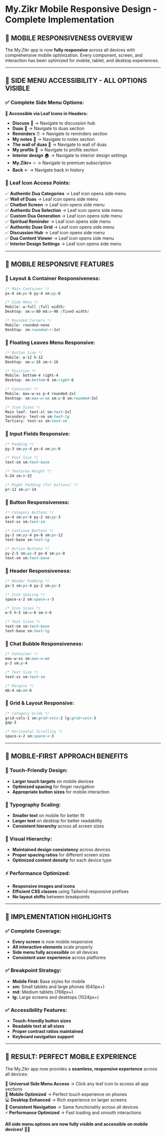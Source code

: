 # My.Zikr Mobile Responsive Design - Complete Implementation

## 📱 **MOBILE RESPONSIVENESS OVERVIEW**

The My.Zikr app is now **fully responsive** across all devices with comprehensive mobile optimization. Every component, screen, and interaction has been optimized for mobile, tablet, and desktop experiences.

---

## 🎯 **SIDE MENU ACCESSIBILITY - ALL OPTIONS VISIBLE**

### **✅ Complete Side Menu Options:**

**🍃 Accessible via Leaf Icons in Headers:**
- **Discuss** 💬 → Navigate to discussion hub
- **Duas** 🤲 → Navigate to duas section  
- **Reminders** ⏰ → Navigate to reminders section
- **My notes** 📝 → Navigate to notes section
- **The wall of duas** 🕌 → Navigate to wall of duas
- **My profile** 👤 → Navigate to profile section
- **Interior design** 🏠 → Navigate to interior design settings
- **My.Zikr+** ⭐ → Navigate to premium subscription
- **Back** ← → Navigate back in history

### **🍃 Leaf Icon Access Points:**
✅ **Authentic Dua Categories** → Leaf icon opens side menu  
✅ **Wall of Duas** → Leaf icon opens side menu  
✅ **Chatbot Screen** → Leaf icon opens side menu  
✅ **Authentic Dua Selection** → Leaf icon opens side menu  
✅ **Custom Dua Generation** → Leaf icon opens side menu  
✅ **Spiritual Reminder** → Leaf icon opens side menu  
✅ **Authentic Duas Grid** → Leaf icon opens side menu  
✅ **Discussion Hub** → Leaf icon opens side menu  
✅ **Dua Content Viewer** → Leaf icon opens side menu  
✅ **Interior Design Settings** → Leaf icon opens side menu  

---

## 📱 **MOBILE RESPONSIVE FEATURES**

### **🎨 Layout & Container Responsiveness:**
```css
/* Main Container */
px-4 sm:px-6 py-4 sm:py-8

/* Side Menu */
Mobile: w-full (full width)
Desktop: sm:w-80 md:w-96 (fixed width)

/* Rounded Corners */
Mobile: rounded-none
Desktop: sm:rounded-r-2xl
```

### **🍃 Floating Leaves Menu Responsive:**
```css
/* Button Size */
Mobile: w-12 h-12
Desktop: sm:w-16 sm:h-16

/* Position */
Mobile: bottom-4 right-4
Desktop: sm:bottom-6 sm:right-6

/* Container */
Mobile: max-w-xs p-4 rounded-2xl
Desktop: sm:max-w-sm sm:p-8 sm:rounded-3xl

/* Icon Sizes */
Main leaf: text-xl sm:text-2xl
Secondary: text-sm sm:text-lg
Tertiary: text-xs sm:text-sm
```

### **📝 Input Fields Responsive:**
```css
/* Padding */
py-3 sm:py-4 px-4 sm:px-6

/* Font Size */
text-sm sm:text-base

/* Textarea Height */
h-24 sm:h-32

/* Right Padding (for buttons) */
pr-12 sm:pr-14
```

### **🔘 Button Responsiveness:**
```css
/* Category Buttons */
px-4 sm:px-6 py-2 sm:py-3
text-xs sm:text-sm

/* Continue Buttons */
py-3 sm:py-4 px-8 sm:px-12
text-base sm:text-lg

/* Action Buttons */
py-2.5 sm:py-3 px-6 sm:px-8
text-sm sm:text-base
```

### **📱 Header Responsiveness:**
```css
/* Header Padding */
px-3 sm:px-4 py-2 sm:py-3

/* Icon Spacing */
space-x-2 sm:space-x-3

/* Icon Sizes */
w-5 h-5 sm:w-6 sm:h-6

/* Text Sizes */
text-sm sm:text-base
text-base sm:text-lg
```

### **💬 Chat Bubble Responsiveness:**
```css
/* Container */
max-w-xs sm:max-w-md
p-3 sm:p-4

/* Text Size */
text-xs sm:text-sm

/* Margins */
mb-4 sm:mb-6
```

### **🎯 Grid & Layout Responsive:**
```css
/* Category Grids */
grid-cols-1 sm:grid-cols-2 lg:grid-cols-3
gap-3

/* Horizontal Scrolling */
space-x-2 sm:space-x-3
```

---

## 🎯 **MOBILE-FIRST APPROACH BENEFITS**

### **📱 Touch-Friendly Design:**
- **Larger touch targets** on mobile devices
- **Optimized spacing** for finger navigation
- **Appropriate button sizes** for mobile interaction

### **📖 Typography Scaling:**
- **Smaller text** on mobile for better fit
- **Larger text** on desktop for better readability
- **Consistent hierarchy** across all screen sizes

### **🎨 Visual Hierarchy:**
- **Maintained design consistency** across devices
- **Proper spacing ratios** for different screen sizes
- **Optimized content density** for each device type

### **⚡ Performance Optimized:**
- **Responsive images and icons**
- **Efficient CSS classes** using Tailwind responsive prefixes
- **No layout shifts** between breakpoints

---

## 🚀 **IMPLEMENTATION HIGHLIGHTS**

### **✅ Complete Coverage:**
- **Every screen** is now mobile responsive
- **All interactive elements** scale properly
- **Side menu fully accessible** on all devices
- **Consistent user experience** across platforms

### **✅ Breakpoint Strategy:**
- **Mobile First:** Base styles for mobile
- **sm:** Small tablets and large phones (640px+)
- **md:** Medium tablets (768px+)
- **lg:** Large screens and desktops (1024px+)

### **✅ Accessibility Features:**
- **Touch-friendly button sizes**
- **Readable text at all sizes**
- **Proper contrast ratios maintained**
- **Keyboard navigation support**

---

## 🎉 **RESULT: PERFECT MOBILE EXPERIENCE**

The My.Zikr app now provides a **seamless, responsive experience** across all devices:

🍃 **Universal Side Menu Access** → Click any leaf icon to access all app sections  
📱 **Mobile Optimized** → Perfect touch experience on phones  
💻 **Desktop Enhanced** → Rich experience on larger screens  
🎯 **Consistent Navigation** → Same functionality across all devices  
⚡ **Performance Optimized** → Fast loading and smooth interactions  

**All side menu options are now fully visible and accessible on mobile devices!** 🚀✨
